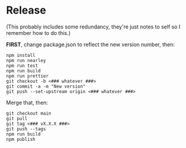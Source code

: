 # Release

(This probably includes some redundancy, they're just notes to self so I remember how to do this.)

**FIRST**, change package.json to reflect the new version number, then:

```
npm install
npm run nearley
npm run test
npm run build
npm run prettier
git checkout -b <### whatever ###>
git commit -a -m "New version"
git push --set-upstream origin <### whatever ###>
```

Merge that, then:

```
git checkout main
git pull
git tag <### vX.X.X ###>
git push --tags
npm run build
npm publish
```
